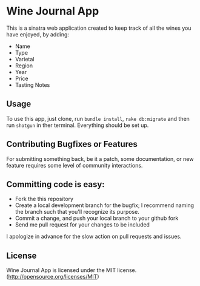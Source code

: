 # Wine Journal App
This is a sinatra web application created to keep track of all the wines you have enjoyed, by adding:

- Name
- Type
- Varietal
- Region
- Year
- Price
- Tasting Notes

## Usage
To use this app, just clone, run `bundle install`, `rake db:migrate` and then run `shotgun` in ther terminal. Everything should be set up.

## Contributing Bugfixes or Features
For submitting something back, be it a patch, some documentation, or new feature requires some level of community interactions.

## Committing code is easy:

- Fork the this repository
- Create a local development branch for the bugfix; I recommend naming the branch such that you'll recognize its purpose.
- Commit a change, and push your local branch to your github fork
- Send me pull request for your changes to be included

I apologize in advance for the slow action on pull requests and issues.

## License
Wine Journal App is licensed under the MIT license. (http://opensource.org/licenses/MIT)
